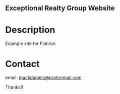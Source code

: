 Exceptional Realty Group Website
---

# Description

Example site for Flatiron

# Contact

email: mackdaniels@protonmail.com

Thanks!!